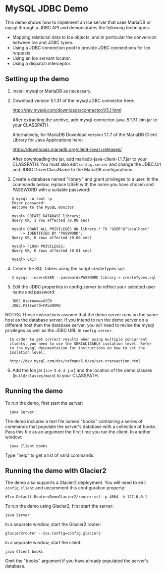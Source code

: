 MySQL JDBC Demo
===============

This demo shows how to implement an Ice server that uses MariaDB or mysql
through a JDBC API and demonstrates the following techniques:

 - Mapping relational data to Ice objects, and in particular the
   conversion between Ice and JDBC types.
 - Using a JDBC connection pool to provide JDBC connections for Ice
   requests.
 - Using an Ice servant locator.
 - Using a dispatch interceptor.


Setting up the demo
-------------------

1. Install mysql or MariaDB as necessary.

2. Download version 5.1.31 of the mysql JDBC connector here:

   http://dev.mysql.com/downloads/connector/j/5.1.html

   After extracting the archive, add mysql-connector-java-5.1.31-bin.jar
   to your CLASSPATH.

   Alternatively, for MariaDB Download version 1.1.7 of the MariaDB Client
   Library for Java Applications here:

   https://downloads.mariadb.org/client-java/+releases/

   After downloading the jar, add mariadb-java-client-1.1.7.jar to your
   CLASSPATH. You must also edit `config.server` and change the JDBC.Url and
   JDBC.DriverClassName to the MariaDB configurations.

3. Create a database named "library" and grant privileges to a user. In
   the commands below, replace USER with the name you have chosen and
   PASSWORD with a suitable password:
```
   $ mysql -u root -p
   Enter password:
   Welcome to the MySQL monitor.

   mysql> CREATE DATABASE library;
   Query OK, 1 row affected (0.00 sec)

   mysql> GRANT ALL PRIVILEGES ON library.* TO "USER"@"localhost"
       -> IDENTIFIED BY "PASSWORD";
   Query OK, 0 rows affected (0.00 sec)

   mysql> FLUSH PRIVILEGES;
   Query OK, 0 rows affected (0.01 sec)

   mysql> EXIT
```
4. Create the SQL tables using the script createTypes.sql:
```
   $ mysql --user=USER --password=PASSWORD library < createTypes.sql
```
5. Edit the JDBC properties in config.server to reflect your selected
   user name and password:
```
   JDBC.Username=USER
   JDBC.Password=PASSWORD
```
NOTES:
      These instructions assume that the demo server runs on the same
      host as the database server. If you intend to run the demo server on
      a different host than the database server, you will need to revise
      the mysql privileges as well as the JDBC URL in `config.server`.

      In order to get correct results when using multiple concurrent
      clients, you need to use the SERIALIZABLE isolation level. Refer
      to the mysql documentation for instructions on how to set the
      isolation level:

      http://dev.mysql.com/doc/refman/5.0/en/set-transaction.html

6. Add the Ice jar (`ice-3.6.4.jar`) and the location of the demo classes
   (`build/classes/main`) to your CLASSPATH.


Running the demo
----------------

To run the demo, first start the server:

      java Server

The demo includes a text file named "books" containing a series of
commands that populate the server's database with a collection of
books. Pass this file as an argument the first time you run the
client. In another window:

      java Client books

Type "help" to get a list of valid commands.


Running the demo with Glacier2
------------------------------

The demo also supports a Glacier2 deployment. You will need to edit
`config.client` and uncomment this configuration property:

    #Ice.Default.Router=DemoGlacier2/router:ssl -p 4064 -h 127.0.0.1

To run the demo using Glacier2, first start the server:

    java Server

In a separate window, start the Glacier2 router:

    glacier2router --Ice.Config=config.glacier2

In a separate window, start the client:

    java Client books

Omit the "books" argument if you have already populated the server's
database.
